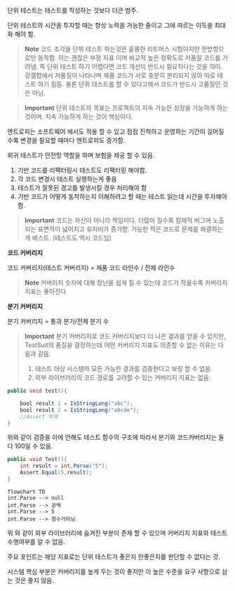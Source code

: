 
단위 테스트는 테스트를 작성하는 것보다 더큰 범주.

단위 테스트의 시간을 투자할 때는 항상 노력을 가능한 줄이고 그에 따르는 이득을 최대화 해야 함.

>**Note**
> 코드 조각을 단위 테스트 하는것은 훌륭한 리트머스 시험이지만 한방향으로만 동작함.
> 이는 괜찮은 부정 지표 이며 비교적 높은 정확도로 저품질 코드를 가려냄.
> 즉 단위 테스트 하기 어렵다면 코드 개선이 반드시 필요하다는 것을 의미.
> 강결합에서 저품질이 나타나며 제품 코드가 서로 충분히 분리되지 않아 따로 테스트 하기 힘듬.
> 물론 단위 테스트를 할 수 있다고해서 코드가 반드시 고품질인 것은 아님.

>**Important**
>단위 테스트의 목표는 프로젝트의 지속 가능한 성장을 가능하게 하는 것이며.
>지속 가능하게 하는 것이 핵심이다.

엔트로피는 소프트웨어 에서도 적용 할 수 있고 점점 진척하고 운영하는 기간이 길어질 수록 변경을 필요할 때마다 엔트로피도 증가함.

회귀 테스트가 안전망 역할을 하며 보험을 제공 할 수 있음.

1. 기반 코드를 리팩터링시 테스트도 리팩터링 해야함.
2. 각 코드 변경시 테스트 실행하는게 좋음
3. 테스트가 잘못된 경고를 발생시킬 경우 처리해야 함
4. 기반 코드가 어떻게 동작하는지 이해하려고 할 때는 테스트 읽는데 시간을 투자해야함.

>**Important**
>코드는 자산이 아니라 책임이다.
>더많아 질수록 잠재적 버그에 노출되는 표면적이 넓어지고 유지비가 증가함.
>가능한 적은 코드로 문제를 해결하는게 베스트. (테스트도 역시 코드임)


**코드 커버리지**

코드 커버리지(테스트 커버리지) = 제품 코드 라인수 / 전체 라인수

>**Note**
> 커버리지 숫자에 대해 장난을 쉽게 칠 수 있는데 코드가 작을수록 커버리지 지표는 좋아진다.

**분기 커버리지**

분기 커버리지 = 통과 분기/전체 분기 수

>**Important**
>분기 커버리지로 코드 커버리지보다 더 나은 결과를 얻을 수 있지만, TestSuit의 품질을 결정하는데 어떤 커버리지 지표도 의존할 수 없는 이유는 다음과 같음.
>1. 테스트 대상 시스템의 모든 가능한 결과를 검증한다고 보장 할 수 없음.
>2. 외부 라이브러리의 코드 경로를 고려할 수 있는 커버리지 지표는 없음.

```java
public void test(){

	bool result 1 = IsStringLong("abc");
	bool result 2 = IsStringLong("abcde");
	//Assert 부재
}
```

위와 같이 검증을 아에 안해도 테스트 함수의 구조에 따라서 분기와 코드커버리지는 둘다 100일 수 있음.

```java
public void Test(){
	int result = int.Parse("5");
	Assert.Equal(5,result);
}
```

```mermaid
flowchart TD
int.Parse --> null
int.Parse --> 공백
int.Parse --> 5
int.Parse --> 정수가아님
```

위 와 같이 외부 라이브러리에 숨겨진 부분이 존재 할 수 있으며 커버리지 지표와 테스트 수행여부를 알 수 없음.

주요 포인트는 해당 지표로는 단위 테스트가 좋은지 안좋은지를 판단할 수 없다는 것.

시스템 핵심 부분은 커버리지를 높게 두는 것이 좋지만 이 높은 수준을 요구 사항으로 삼는 것은 좋지 않음.


